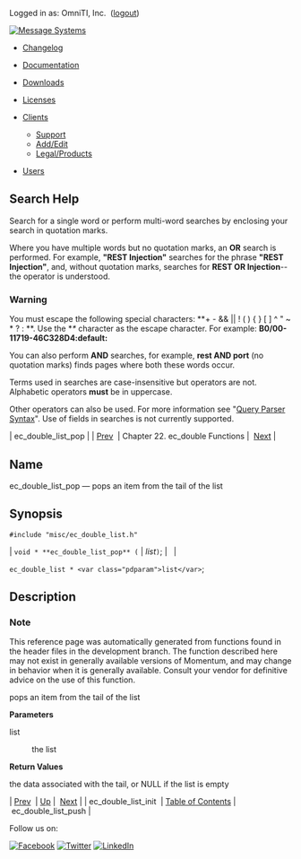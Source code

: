 Logged in as: OmniTI, Inc.  ([logout](https://support.messagesystems.com/logout.php))

[![Message Systems](https://support.messagesystems.com/images/ms-white205.png)](https://support.messagesystems.com/start.php) 

*   [Changelog](https://support.messagesystems.com/start.php?show=changelog)
*   [Documentation](https://support.messagesystems.com/docs/)
*   [Downloads](https://support.messagesystems.com/start.php)

*   [Licenses](https://support.messagesystems.com/license_summary.php)
*   <a href="">Clients</a>
    *   [Support](https://support.messagesystems.com/cs.php)
    *   [Add/Edit](https://support.messagesystems.com/edit_client.php)
    *   [Legal/Products](https://support.messagesystems.com/edit_products.php)
*   [Users](https://support.messagesystems.com/edit_customer.php)

## Search Help

Search for a single word or perform multi-word searches by enclosing your search in quotation marks.

Where you have multiple words but no quotation marks, an **OR** search is performed. For example, **"REST Injection"** searches for the phrase **"REST Injection"**, and, without quotation marks, searches for **REST OR Injection**--the operator is understood.

### Warning

You must escape the following special characters: **+ - && || ! ( ) { } [ ] ^ " ~ * ? : \**. Use the **\** character as the escape character. For example: **B0/00-11719-46C328D4\:default\:**

You can also perform **AND** searches, for example, **rest AND port** (no quotation marks) finds pages where both these words occur.

Terms used in searches are case-insensitive but operators are not. Alphabetic operators **must** be in uppercase.

Other operators can also be used. For more information see "[Query Parser Syntax](https://lucene.apache.org/core/old_versioned_docs/versions/3_0_0/queryparsersyntax.html)". Use of fields in searches is not currently supported.

| ec_double_list_pop |
| [Prev](apis.ec_double_list_init.php)  | Chapter 22. ec_double Functions |  [Next](apis.ec_double_list_push.php) |

<a name="apis.ec_double_list_pop"></a>
## Name

ec_double_list_pop — pops an item from the tail of the list

## Synopsis

`#include "misc/ec_double_list.h"`

| `void * **ec_double_list_pop** (` | <var class="pdparam">list</var>`)`; |   |

`ec_double_list * <var class="pdparam">list</var>`;<a name="idp23566608"></a>
## Description

### Note

This reference page was automatically generated from functions found in the header files in the development branch. The function described here may not exist in generally available versions of Momentum, and may change in behavior when it is generally available. Consult your vendor for definitive advice on the use of this function.

pops an item from the tail of the list

**Parameters**

<dl class="variablelist">

<dt>list</dt>

<dd>

the list

</dd>

</dl>

**Return Values**

the data associated with the tail, or NULL if the list is empty

| [Prev](apis.ec_double_list_init.php)  | [Up](double.php) |  [Next](apis.ec_double_list_push.php) |
| ec_double_list_init  | [Table of Contents](index.php) |  ec_double_list_push |

Follow us on:

[![Facebook](https://support.messagesystems.com/images/icon-facebook.png)](http://www.facebook.com/messagesystems) [![Twitter](https://support.messagesystems.com/images/icon-twitter.png)](http://twitter.com/#!/MessageSystems) [![LinkedIn](https://support.messagesystems.com/images/icon-linkedin.png)](http://www.linkedin.com/company/message-systems)